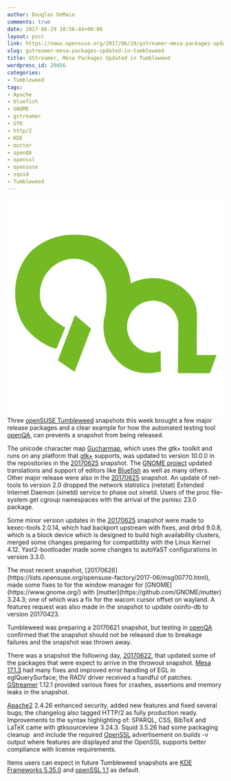 ```yaml
---
author: Douglas DeMaio
comments: true
date: 2017-06-29 10:56:44+00:00
layout: post
link: https://news.opensuse.org/2017/06/29/gstreamer-mesa-packages-updated-in-tumbleweed/
slug: gstreamer-mesa-packages-updated-in-tumbleweed
title: GStreamer, Mesa Packages Updated in Tumbleweed
wordpress_id: 20456
categories:
- Tumbleweed
tags:
- Apache
- bluefish
- GNOME
- gstreamer
- GTK
- http/2
- KDE
- mutter
- openQA
- openssl
- opensuse
- squid
- Tumbleweed
---
```


![](/wp-content/uploads/2017/06/openqalogo.png)Three [openSUSE Tumbleweed](https://en.opensuse.org/Portal:Tumbleweed) snapshots this week brought a few major release packages and a clear example for how the automated testing tool [openQA ](//open.qa/) can prevents a snapshot from being released.

The unicode character map [Gucharmap](https://wiki.gnome.org/Apps/Gucharmap), which uses the gtk+ toolkit and runs on any platform that [gtk+](https://www.gtk.org/) supports, was updated to version 10.0.0 in the repositories in the [20170625](https://lists.opensuse.org/opensuse-factory/2017-06/msg00746.html) snapshot. The [GNOME project](https://www.gnome.org/) updated translations and support of editors like [Bluefish](//bluefish.openoffice.nl/) as well as many others. Other major release were also in the [20170625](https://lists.opensuse.org/opensuse-factory/2017-06/msg00746.html) snapshot. An update of net-tools to version 2.0 dropped the network statistics (netstat) Extended Internet Daemon (xinetd) service to phase out xinetd. Users of the proc file-system get cgroup namespaces with the arrival of the psmisc 23.0 package.

Some minor version updates in the [20170625](https://lists.opensuse.org/opensuse-factory/2017-06/msg00746.html) snapshot were made to kexec-tools 2.0.14, which had backport upstream with fixes, and drbd 9.0.8, which is a block device which is designed to build high availability clusters, merged some changes preparing for compatibility with the Linux Kernel 4.12. Yast2-bootloader made some changes to autoYaST configurations in version 3.3.0.

<!-- more -->The most recent snapshot, [20170626](https://lists.opensuse.org/opensuse-factory/2017-06/msg00770.html), made some fixes to for the window manager for [GNOME](https://www.gnome.org/) with [mutter](https://github.com/GNOME/mutter) 3.24.3; one of which was a fix for the wacom cursor offset on wayland. A features request was also made in the snapshot to update osinfo-db to version 20170423.

Tumbleweed was preparing a 20170621 snapshot, but testing in [openQA](//open.qa/) confirmed that the snapshot should not be released due to breakage failures and the snapshot was thrown away.

There was a snapshot the following day, [20170622](https://lists.opensuse.org/opensuse-factory/2017-06/msg00657.html), that updated some of the packages that were expect to arrive in the throwout snapshot. [Mesa 17.1.3](https://www.mesa3d.org/) had many fixes and improved error handling of EGL in eglQuerySurface; the RADV driver received a handful of patches. [GStreamer](https://gstreamer.freedesktop.org/) 1.12.1 provided various fixes for crashes, assertions and memory leaks in the snapshot.

[Apache2](https://httpd.apache.org/) 2.4.26 enhanced security, added new features and fixed several bugs; the changelog also tagged HTTP/2 as fully production ready. Improvements to the syntax highlighting of: SPARQL, CSS, BibTeX and LaTeX came with gtksourceview 3.24.3. Squid 3.5.26 had some packaging cleanup  and include the required [OpenSSL](https://www.openssl.org/) advertisement on builds -v output where features are displayed and the OpenSSL supports better compliance with license requirements.

Items users can expect in future Tumbleweed snapshots are [KDE Frameworks 5.35.0](https://www.kde.org/announcements/kde-frameworks-5.35.0.php) and [openSSL 1.1](https://www.openssl.org/news/openssl-1.1.0-notes.html) as default.
